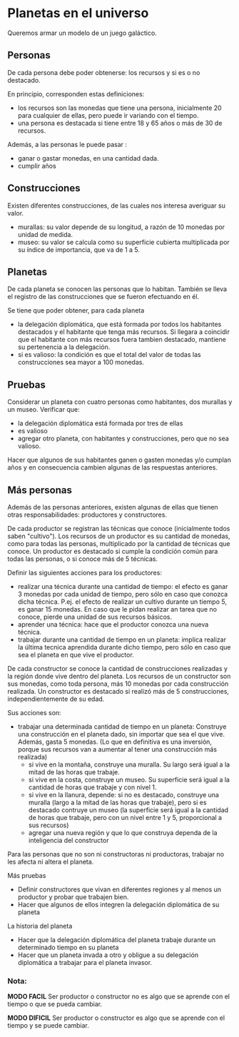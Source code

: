 # Planetas en el universo

Queremos armar un modelo de un juego galáctico.

## Personas

De cada persona debe poder obtenerse: los recursos y si es o no destacado. 

En principio, corresponden estas definiciones:
- los recursos son las monedas que tiene una persona, inicialmente 20 para cualquier de ellas, pero puede ir variando con el tiempo.
- una persona es destacada si tiene entre 18 y 65 años o más de 30 de recursos. 

Además, a las personas le puede pasar : 
- ganar o gastar monedas, en una cantidad dada.
- cumplir años

## Construcciones

Existen diferentes construcciones, de las cuales nos interesa averiguar su valor.
- murallas: su valor depende de su longitud, a razón de 10 monedas por unidad de medida.
- museo: su valor se calcula como su superficie cubierta multiplicada por su índice de importancia, que va de 1 a 5. 

## Planetas

De cada planeta se conocen las personas que lo habitan. También se lleva el registro de las construcciones que se fueron efectuando en él.
 
Se tiene que poder obtener, para cada planeta
- la delegación diplomática, que está formada por todos los habitantes destacados y el habitante que tenga más recursos. Si llegara a coincidir que el habitante con más recursos fuera tambien destacado, mantiene su pertenencia a la delegación. 
- si es valioso: la condición es que el total del valor de todas las construcciones sea mayor a 100 monedas.


## Pruebas
Considerar un planeta con cuatro personas como habitantes, dos murallas y un museo. Verificar que:
- la delegación diplomática está formada por tres de ellas
- es valioso
- agregar otro planeta, con habitantes y construcciones, pero que no sea valioso. 

Hacer que algunos de sus habitantes ganen o gasten monedas y/o cumplan años y en consecuencia cambien algunas de las respuestas anteriores.


## Más personas

Además de las personas anteriores, existen algunas de ellas que tienen otras responsabilidades: productores y constructores. 

De cada productor se registran las técnicas que conoce (inicialmente todos saben "cultivo"). 
Los recursos de un productor es su cantidad de monedas, como para todas las personas, multiplicado por la cantidad de técnicas que conoce.
Un productor es destacado si cumple la condición común para todas las personas, o si conoce más de 5 técnicas.
 
Definir las siguientes acciones para los productores:
- realizar una técnica durante una cantidad de tiempo: el efecto es ganar 3 monedas por cada unidad de tiempo, pero sólo en caso que conozca dicha técnica. P.ej. el efecto de realizar un cultivo durante un tiempo 5, es ganar 15 monedas. En caso que le pidan realizar an tarea que no conoce, pierde una unidad de sus recursos básicos.
- aprender una técnica: hace que el productor conozca una nueva técnica.
- trabajar durante una cantidad de tiempo en un planeta: implica realizar la última tecnica aprendida durante dicho tiempo, pero sólo en caso que sea el planeta en que vive el productor. 

De cada constructor se conoce la cantidad de construcciones realizadas y la región donde vive dentro del planeta. 
Los recursos de un constructor son sus monedas, como toda persona, más 10 monedas por cada construcción realizada.
Un constructor es destacado si realizó más de 5 construcciones, independientemente de su edad. 

Sus acciones son:
- trabajar una determinada cantidad de tiempo en un planeta: Construye una construcción en el planeta dado, sin importar que sea el que vive. Además, gasta 5 monedas. (Lo que en definitiva es una inversión, porque sus recursos van a aumentar al tener una construcción más realizada) 
    - si vive en la montaña, construye una muralla. Su largo será igual a la mitad de las horas que trabaje.
    - si vive en la costa, construye un museo. Su superficie será igual a la cantidad de horas que trabaje y con nivel 1.
    - si vive en la llanura, depende: si no es destacado, construye una muralla (largo a la mitad de las horas que trabaje), pero si es destacado contruye un museo (la superficie será igual a la cantidad de horas que trabaje, pero con un nivel entre 1 y 5, proporcional a sus recursos)
    - agregar una nueva región y que lo que construya dependa de la inteligencia del constructor


Para las personas que no son ni constructoras ni productoras, trabajar no les afecta ni altera el planeta.

Más pruebas
- Definir constructores que vivan en diferentes regiones y al menos un productor y probar que trabajen bien.
- Hacer que algunos de ellos integren la delegación diplomática de su planeta 

La historia del planeta
- Hacer que la delegación diplomática del planeta trabaje durante un determinado tiempo en su planeta
- Hacer que un planeta invada a otro y obligue a su delegación diplomática a trabajar para el planeta invasor.




### Nota:

**MODO FACIL**
Ser productor o constructor no es algo que se aprende con el tiempo o que se pueda cambiar. 

**MODO DIFICIL** 
Ser productor o constructor es algo que se aprende con el tiempo y se puede cambiar. 
